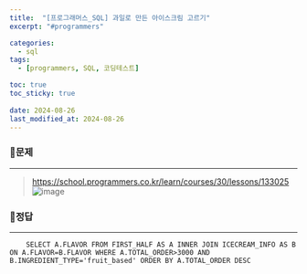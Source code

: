 ```yaml
---
title:  "[프로그래머스_SQL] 과일로 만든 아이스크림 고르기"
excerpt: "#programmers"

categories:
  - sql
tags:
  - [programmers, SQL, 코딩테스트]

toc: true
toc_sticky: true
 
date: 2024-08-26
last_modified_at: 2024-08-26
---
```


### 📜문제
-----
> <https://school.programmers.co.kr/learn/courses/30/lessons/133025>  
![image](https://github.com/user-attachments/assets/4caaf174-1028-44c5-a34e-a68ddbb825b3)

### 📜정답
-----
```
    SELECT A.FLAVOR FROM FIRST_HALF AS A INNER JOIN ICECREAM_INFO AS B ON A.FLAVOR=B.FLAVOR WHERE A.TOTAL_ORDER>3000 AND B.INGREDIENT_TYPE='fruit_based' ORDER BY A.TOTAL_ORDER DESC
```

